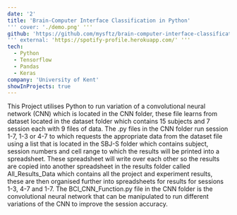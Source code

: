 ```yaml
---
date: '2'
title: 'Brain-Computer Interface Classification in Python'
''' cover: './demo.png' '''
github: 'https://github.com/mysftz/brain-computer-interface-classification-python'
''' external: 'https://spotify-profile.herokuapp.com/' '''
tech:
  - Python
  - Tensorflow
  - Pandas
  - Keras
company: 'University of Kent'
showInProjects: true
---
```


This Project utilises Python to run variation of a convolutional neural network (CNN) which is located in the CNN folder, these file learns from dataset located in the dataset folder which contains 15 subjects and 7 session each with 9 files of data. The .py files in the CNN folder run session 1-7, 1-3 or 4-7 to which requests the appropriate data from the dataset file using a list that is located in the SBJ-S folder which contains subject, session numbers and cell range to which the results will be printed into a spreadsheet. These spreadsheet will write over each other so the results are copied into another spreadsheet in the results folder called All_Results_Data which contains all the project and experiment results, these are then organised further into spreadsheets for results for sessions 1-3, 4-7 and 1-7. The BCI_CNN_Function.py file in the CNN folder is the convolutional neural network that can be manipulated to run different variations of the CNN to improve the session accuracy.
